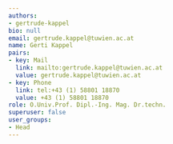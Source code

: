```yaml
---
authors:
- gertrude-kappel
bio: null
email: gertrude.kappel@tuwien.ac.at
name: Gerti Kappel
pairs:
- key: Mail
  link: mailto:gertrude.kappel@tuwien.ac.at
  value: gertrude.kappel@tuwien.ac.at
- key: Phone
  link: tel:+43 (1) 58801 18870
  value: +43 (1) 58801 18870
role: O.Univ.Prof. Dipl.-Ing. Mag. Dr.techn.
superuser: false
user_groups:
- Head
---
```

